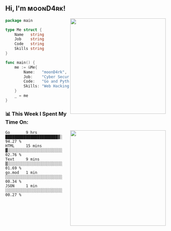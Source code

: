 <h2> Hi, I'm ᴍᴏᴏɴD4ʀᴋ!</h2>
<img align='right' src="https://github-readme-stats.vercel.app/api?username=moond4rk&show_icons=true&theme=radical" width="300">


```go
package main

type Me struct {
	Name   string
	Job    string
	Code   string
	Skills string
}

func main() {
	me := &Me{
		Name:   "moonD4rk",
		Job:    "Cyber Security Engineer",
		Code:   "Go and Python and Others",
		Skills: "Web Hacking ^o^",
	}
	_ = me
}
```



<h3>📊 This Week I Spent My Time On:</h3>
<img align='right' src="https://spotify-github-profile.vercel.app/api/view?uid=dayjackson56081&cover_image=true&theme=novatorem" width="300">

<!--START_SECTION:waka-->
```text
Go       9 hrs           ███████████████████████▓░   94.27 % 
HTML     15 mins         ▓░░░░░░░░░░░░░░░░░░░░░░░░   02.76 % 
Text     9 mins          ▒░░░░░░░░░░░░░░░░░░░░░░░░   01.69 % 
go.mod   1 min           ░░░░░░░░░░░░░░░░░░░░░░░░░   00.34 % 
JSON     1 min           ░░░░░░░░░░░░░░░░░░░░░░░░░   00.27 % 
```
<!--END_SECTION:waka-->

